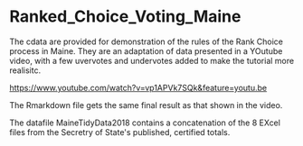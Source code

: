 # Ranked_Choice_Voting_Maine

The cdata are provided for demonstration of the rules of the Rank Choice process in Maine.
They are an adaptation of data presented in a YOutube video, 
with a few uvervotes and undervotes added to make the  tutorial more
realisitc.

https://www.youtube.com/watch?v=vp1APVk7SQk&feature=youtu.be

The Rmarkdown file gets the same final result as that shown in the video.

The datafile MaineTidyData2018 contains a concatenation of the 8 EXcel files
from  the Secretry of State's published, certified totals.

